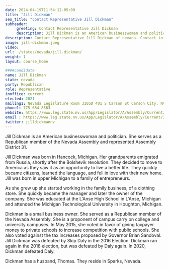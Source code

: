 ```yaml
---
date: 2024-04-19T11:54:12-05:00
title: "Jill Dickman"
seo_title: "contact Representative Jill Dickman"
subheader:
     greeting: Contact Representative Jill Dickman
     description: Jill Dickman is an American businesswoman and politician. She serves as a Republican member of the Nevada Assembly and represented Assembly District 31.
description: Contact Representative Jill Dickman of nevada. Contact information for Jill Dickmanincludes email address, phone number, and mailing address.
image: jill-dickman.jpeg
video:
url:  /states/nevada/jill-dickman/
weight: 1
layout: course_home

####candidate
name: Jill Dickman
state: nevada
party: Republican
role: Representative
inoffice: current
elected: 2021
mailing1: Nevada Legislature Room 3105D 401 S Carson St Carson City, NV 89701-4747
phone1: 775-684-8563
website: https://www.leg.state.nv.us/App/Legislator/A/Assembly/Current/31/
email : https://www.leg.state.nv.us/App/Legislator/A/Assembly/Current/31/
twitter: jilldickmannv
---
```


Jill Dickman is an American businesswoman and politician. She serves as a Republican member of the Nevada Assembly and represented Assembly District 31.

Jill Dickman was born in Hancock, Michigan. Her grandparents emigrated from Russia, shortly after the Bolshevik revolution. They decided to move to America as they saw it as an opportunity to live a better life. They quickly became citizens, learned the language, and fell in love with their new home. Jill was born in upper Michigan to a family of entrepreneurs.

As she grew up she started working in the family business, of a clothing store. She quickly became the manager and later the owner of the company. She was educated at the L'Anse High School in L'Anse, Michigan and attended the Michigan Technological University in Houghton, Michigan.

Dickman is a small business owner. She served as a Republican member of the Nevada Assembly. She is a proponent of campus carry on college and university campuses. In May 2015, she voted in favor of giving taxpayer money to private schools to increase competition with public schools. She also voted against the tax increases proposed by Governor Brian Sandoval. Jill Dickman was defeated by Skip Daly in the 2016 Election. Dickman ran again in the 2018 election, but was defeated by Daly again. In 2020, Dickman defeated Daly.

Dickman has a husband, Thomas. They reside in Sparks, Nevada.

